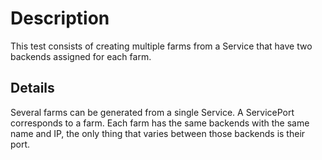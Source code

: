 # Description

This test consists of creating multiple farms from a Service that have two backends assigned for each farm.

## Details

Several farms can be generated from a single Service. A ServicePort corresponds to a farm. Each farm has the same backends with the same name and IP, the only thing that varies between those backends is their port.
